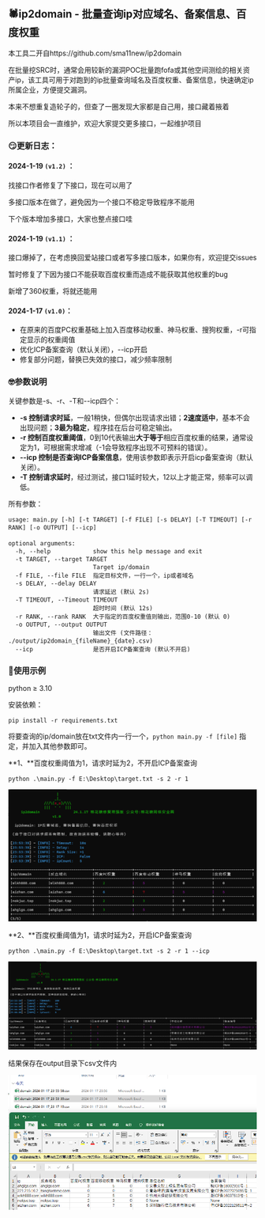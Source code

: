 ## 🕷ip2domain - 批量查询ip对应域名、备案信息、百度权重

本工具二开自https://github.com/sma11new/ip2domain

在批量挖SRC时，通常会用较新的漏洞POC批量跑fofa或其他空间测绘的相关资产ip，该工具可用于对跑到的ip批量查询域名及百度权重、备案信息，快速确定ip所属企业，方便提交漏洞。

本来不想重复造轮子的，但查了一圈发现大家都是自己用，接口藏着掖着

所以本项目会一直维护，欢迎大家提交更多接口，一起维护项目

### 😏更新日志：

#### **2024-1-19 `(v1.2)` ：**

找接口作者修复了下接口，现在可以用了

多接口版本在做了，避免因为一个接口不稳定导致程序不能用

下个版本增加多接口，大家也整点接口哇

#### **2024-1-19 `(v1.1)` ：**
接口爆掉了，在考虑换回爱站接口或者写多接口版本，如果你有，欢迎提交issues

暂时修复了下因为接口不能获取百度权重而造成不能获取其他权重的bug

新增了360权重，将就还能用

#### **2024-1-17 `(v1.0)`：**

-   在原来的百度PC权重基础上加入百度移动权重、神马权重、搜狗权重，-r可指定显示的权重阈值
-   优化ICP备案查询（默认关闭），--icp开启
-   修复部分问题，替换已失效的接口，减少频率限制

### 🤓参数说明

关键参数是-s、-r、-T和--icp四个：

-   **-s 控制请求时延**，一般1稍快，但偶尔出现请求出错；**2速度适中**，基本不会出现问题；**3最为稳定**，程序挂在后台可稳定输出。
-   **-r 控制百度权重阈值**，0到10代表输出**大于等于**相应百度权重的结果，通常设定为1，可根据需求增减（-1会导致程序出现不可预料的错误）。
-   **--icp 控制是否查询ICP备案信息**，使用该参数即表示开启icp备案查询（默认关闭）。
-   **-T 控制请求延时**，经过测试，接口1延时较大，12以上才能正常，频率可以调低。

所有参数：

```
usage: main.py [-h] [-t TARGET] [-f FILE] [-s DELAY] [-T TIMEOUT] [-r RANK] [-o OUTPUT] [--icp]

optional arguments:
  -h, --help            show this help message and exit
  -t TARGET, --target TARGET
                        Target ip/domain
  -f FILE, --file FILE  指定目标文件，一行一个，ip或者域名
  -s DELAY, --delay DELAY
                        请求延迟 (默认 2s)
  -T TIMEOUT, --Timeout TIMEOUT
                        超时时间 (默认 12s)
  -r RANK, --rank RANK  大于指定的百度权重值则输出，范围0-10 (默认 0)
  -o OUTPUT, --output OUTPUT
                        输出文件 (文件路径： ./output/ip2domain_{fileName}_{date}.csv)
  --icp                 是否开启ICP备案查询 (默认不开启)
```

### 🚩使用示例
python ≥ 3.10

安装依赖：

```
pip install -r requirements.txt
```

将要查询的ip/domain放在txt文件内一行一个，`python main.py -f [file]` 指定，并加入其他参数即可。

**1、**百度权重阈值为1，请求时延为2，不开启ICP备案查询

```
python .\main.py -f E:\Desktop\target.txt -s 2 -r 1
```

![1705506871779](README.assets/1705506871779.jpg)

**2、**百度权重阈值为1，请求时延为2，开启ICP备案查询

```
python .\main.py -f E:\Desktop\target.txt -s 2 -r 1 --icp
```

![1705507078732](README.assets/1705507078732.jpg)

结果保存在output目录下csv文件内

![1705507033845](README.assets/1705507033845.jpg)

